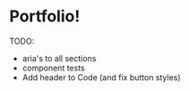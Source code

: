 # Portfolio!

TODO:

- aria's to all sections
- component tests
- Add header to Code (and fix button styles)
